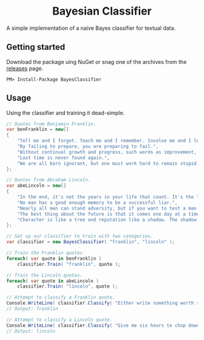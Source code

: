 <h1 align="center">Bayesian Classifier</h1>

A simple implementation of a naive Bayes classifier for textual data.

## Getting started

Download the package uing NuGet or snag one of the archives from the [releases](https://github.com/SirTony/BayesClassifier.cs/releases) page.

    PM> Install-Package BayesClassifier

## Usage

Using the classifier and training it dead-simple.

```csharp
// Quotes from Benjamin Franklin.
var benFranklin = new[]
{
    "Tell me and I forget. Teach me and I remember. Involve me and I learn.",
    "By failing to prepare, you are preparing to fail.",
    "Without continual growth and progress, such words as improvement, achievement, and success have no meaning.",
    "Lost time is never found again.",
    "We are all born ignorant, but one must work hard to remain stupid.",
};

// Quotes from Abraham Lincoln.
var abeLincoln = new[]
{
    "In the end, it's not the years in your life that count. It's the life in your years.",
    "No man has a good enough memory to be a successful liar.",
    "Nearly all men can stand adversity, but if you want to test a man's character, give him power.",
    "The best thing about the future is that it comes one day at a time.",
    "Character is like a tree and reputation like a shadow. The shadow is what we think of it; the tree is the real thing.",
};

// Set up our classifier to train with two categories.
var classifier = new BayesClassifier( "franklin", "lincoln" );

// Train the Franklin quotes.
foreach( var quote in benFranklin )
    classifier.Train( "franklin", quote );

// Train the Lincoln quotes.
foreach( var quote in abeLincoln )
    classifier.Train( "lincoln", quote );

// Attempt to classify a Franklin quote.
Console.WriteLine( classifier.Classify( "Either write something worth reading or do something worth writing." ) );
// Output: franklin

// Attempt to classify a Lincoln quote.
Console.WriteLine( classifier.Classify( "Give me six hours to chop down a tree and I will spend the first four sharpening the axe." ) );
// Output: lincoln
```
